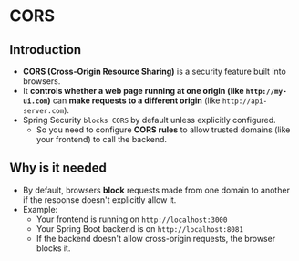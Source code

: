 # CORS

## Introduction
- **CORS (Cross-Origin Resource Sharing)** is a security feature built into browsers.
- It **controls whether a web page running at one origin (like `http://my-ui.com`)** can **make requests to a different origin** (like `http://api-server.com`).
- Spring Security `blocks CORS` by default unless explicitly configured.
  - So you need to configure **CORS rules** to allow trusted domains (like your frontend) to call the backend.
## Why is it needed
- By default, browsers **block** requests made from one domain to another if the response doesn't explicitly allow it.
- Example:
  * Your frontend is running on `http://localhost:3000`
  * Your Spring Boot backend is on `http://localhost:8081`
  * If the backend doesn't allow cross-origin requests, the browser blocks it.
